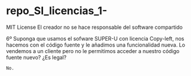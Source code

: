 # repo_SI_licencias_1-

MIT License
El creador no se hace responsable del software compartido

6º Suponga que usamos el sofware SUPER-U con licencia Copy-left, nos hacemos con el código fuente y le añadimos una funcionalidad nueva. Lo vendemos a un cliente pero no le permitimos acceder a nuestro código fuente nuevo? ¿Es legal?

	No.
